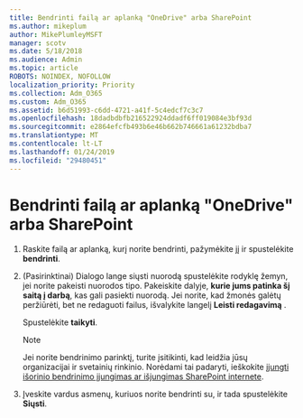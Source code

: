 ```yaml
---
title: Bendrinti failą ar aplanką "OneDrive" arba SharePoint
ms.author: mikeplum
author: MikePlumleyMSFT
manager: scotv
ms.date: 5/18/2018
ms.audience: Admin
ms.topic: article
ROBOTS: NOINDEX, NOFOLLOW
localization_priority: Priority
ms.collection: Adm_O365
ms.custom: Adm_O365
ms.assetid: b6d51993-c6dd-4721-a41f-5c4edcf7c3c7
ms.openlocfilehash: 18dadbdbfb216522924ddadf6ff019084e3bf93d
ms.sourcegitcommit: e2864efcfb493b6e46b662b746661a61232bdba7
ms.translationtype: MT
ms.contentlocale: lt-LT
ms.lasthandoff: 01/24/2019
ms.locfileid: "29480451"
---
```

# <a name="share-a-file-or-folder-in-onedrive-or-sharepoint"></a>Bendrinti failą ar aplanką "OneDrive" arba SharePoint

1. Raskite failą ar aplanką, kurį norite bendrinti, pažymėkite jį ir spustelėkite **bendrinti**.
    
2. (Pasirinktinai) Dialogo lange siųsti nuorodą spustelėkite rodyklę žemyn, jei norite pakeisti nuorodos tipo. Pakeiskite dalyje, **kurie jums patinka šį saitą į darbą**, kas gali pasiekti nuorodą. Jei norite, kad žmonės galėtų peržiūrėti, bet ne redaguoti failus, išvalykite langelį **Leisti redagavimą** . 
    
    Spustelėkite **taikyti**.
    
    > [!NOTE]
    > Jei norite bendrinimo parinktį, turite įsitikinti, kad leidžia jūsų organizacijai ir svetainių rinkinio. Norėdami tai padaryti, ieškokite [įjungti išorinio bendrinimo įjungimas ar išjungimas SharePoint internete](https://go.microsoft.com/fwlink/?linkid=866426). 
  
3. Įveskite vardus asmenų, kuriuos norite bendrinti su, ir tada spustelėkite **Siųsti**.
    

